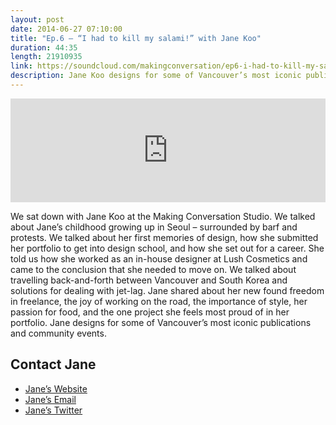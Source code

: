 ```yaml
---
layout: post
date: 2014-06-27 07:10:00
title: "Ep.6 – “I had to kill my salami!” with Jane Koo"
duration: 44:35
length: 21910935
link: https://soundcloud.com/makingconversation/ep6-i-had-to-kill-my-salami-with-jane-koo
description: Jane Koo designs for some of Vancouver’s most iconic publications and community events. Jane shared about her new found freedom in freelance, the joy of working on the road, the importance of style, her passion for food, and the one project she feels most proud of in her portfolio.
---
```


<iframe width="100%" height="166" scrolling="no" frameborder="no" src="https://w.soundcloud.com/player/?url=https%3A//api.soundcloud.com/tracks/156364628&amp;color=ff5959&amp;auto_play=false&amp;hide_related=false&amp;show_comments=true&amp;show_user=true&amp;show_reposts=false"></iframe>

We sat down with Jane Koo at the Making Conversation Studio. We talked about Jane’s childhood growing up in Seoul – surrounded by barf and protests. We talked about her first memories of design, how she submitted her portfolio to get into design school, and how she set out for a career. She told us how she worked as an in-house designer at Lush Cosmetics and came to the conclusion that she needed to move on. We talked about travelling back-and-forth between Vancouver and South Korea and solutions for dealing with jet-lag. Jane shared about her new found freedom in freelance, the joy of working on the road, the importance of style, her passion for food, and the one project she feels most proud of in her portfolio. Jane designs for some of Vancouver’s most iconic publications and community events.

## Contact Jane
- [Jane’s Website](http://janekoo.com/)
- <a href="mailto:kookoo@gmail.com">Jane’s Email</a>
- [Jane’s Twitter](https://twitter.com/janekoo/)